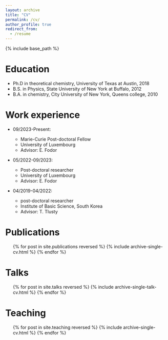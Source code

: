 ```yaml
---
layout: archive
title: "CV"
permalink: /cv/
author_profile: true
redirect_from:
  - /resume
---
```


{% include base_path %}

Education
======
* Ph.D in theoretical chemistry, University of Texas at Austin, 2018
* B.S. in Physics, State University of New York at Buffalo, 2012
* B.A. in chemistry, City University of New York, Queens college, 2010

Work experience
======
* 09/2023-Present:
  * Marie-Curie Post-doctoral Fellow
  * University of Luxembourg
  * Advisor: E. Fodor

* 05/2022-09/2023:
  * Post-doctoral researcher
  * University of Luxembourg
  * Advisor: E. Fodor

* 04/2019-04/2022:
  * post-doctoral researcher
  * Institute of Basic Science, South Korea
  * Advisor: T. Tlusty


Publications
======
  <ul>{% for post in site.publications reversed %}
    {% include archive-single-cv.html %}
  {% endfor %}</ul>
  
Talks
======
  <ul>{% for post in site.talks reversed %}
    {% include archive-single-talk-cv.html  %}
  {% endfor %}</ul>
  
Teaching
======
  <ul>{% for post in site.teaching reversed %}
    {% include archive-single-cv.html %}
  {% endfor %}</ul>
